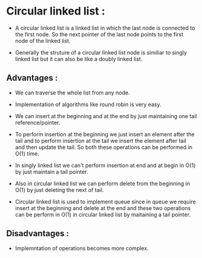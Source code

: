 # Circular linked list : 

* A circular linked list is a linked list in which the last node is connected to the first node. So the next pointer of the last node points to the first node of the linked list.

* Generally the struture of a circular linked list node is similiar to singly linked list but it can also be like a doubly linked list.  

## Advantages : 

* We can traverse the whole list from any node.

* Implementation of algorithms like round robin is very easy.

* We can insert at the beginning and at the end by just maintaining one tail reference/pointer.

* To perform insertion at the beginning we just insert an element after the tail and to perform insertion at the tail we insert the element after tail and then update the tail. So both these operations can be performed in O(1) time.

* In singly linked list we can't perform insertion at end and at begin in O(1) by just maintain a tail pointer.

* Also in circular linked list we can perform delete from the beginning in O(1) by just deleting the next of tail.

* Circular linked list is used to implement queue since in queue we require insert at the beginning and delete at the end and these two operations can be perform in O(1) in circular linked list by maitaining a tail pointer.

## Disadvantages :

* Implemntation of operations becomes more complex.